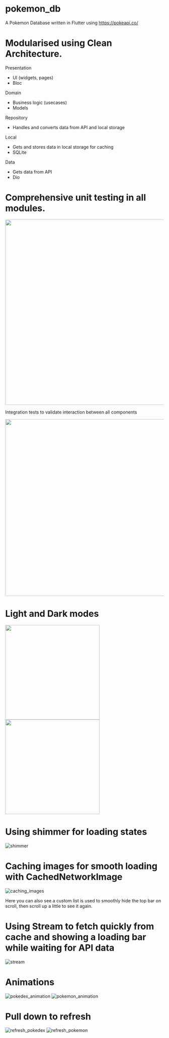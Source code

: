 # pokemon_db

A Pokemon Database written in Flutter using https://pokeapi.co/

# Modularised using Clean Architecture.

Presentation
* UI (widgets, pages)
* Bloc

Domain
* Business logic (usecases)
* Models

Repository
* Handles and converts data from API and local storage

Local
* Gets and stores data in local storage for caching
* SQLite

Data
* Gets data from API
* Dio

# Comprehensive unit testing in all modules.

<img width="588" src="https://github.com/user-attachments/assets/58c2993c-8cc0-44d8-acc5-84a7ada7a727">


Integration tests to validate interaction between all components

<img width="561" src="https://github.com/user-attachments/assets/d02ef58c-9ccc-4fff-969d-8bb3a6fea6ed">


# Light and Dark modes

<img width="300" src="https://github.com/user-attachments/assets/9d1e1a33-a769-4418-b22f-d266fe3a1170"> <img width="300" src="https://github.com/user-attachments/assets/2c7accb3-91b3-4779-a37c-8adf1fc3761d"> 



# Using shimmer for loading states
![shimmer](https://github.com/user-attachments/assets/e814d287-136a-4253-aaf8-ca555a75d43c)

# Caching images for smooth loading with CachedNetworkImage
![caching_images](https://github.com/user-attachments/assets/98731128-a63c-4301-b7c2-26c437f1393e)

Here you can also see a custom list is used to smoothly hide the top bar on scroll, then scroll up a little to see it again.


# Using Stream to fetch quickly from cache and showing a loading bar while waiting for API data
![stream](https://github.com/user-attachments/assets/3df5ba85-699f-4e86-9fd7-eddd5ac897e5)

# Animations 
![pokedex_animation](https://github.com/user-attachments/assets/7b948b56-d492-448f-9b90-7cd46ec3c94a) ![pokemon_animation](https://github.com/user-attachments/assets/35473a50-cb3d-4c90-aaad-5bfb86334549)

# Pull down to refresh
![refresh_pokedex](https://github.com/user-attachments/assets/0809fafc-2fcc-40f1-ac3d-65de8a643b2a) ![refresh_pokemon](https://github.com/user-attachments/assets/2a387eda-7304-4d97-a431-a64559d8a036)



